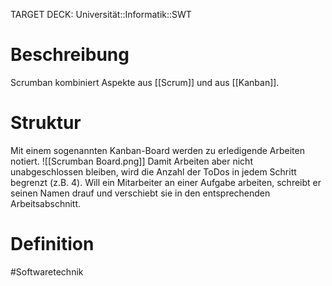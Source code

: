 TARGET DECK: Universität::Informatik::SWT

# Beschreibung
Scrumban kombiniert Aspekte aus [[Scrum]] und aus [[Kanban]].

# Struktur
Mit einem sogenannten Kanban-Board werden zu erledigende Arbeiten notiert.
![[Scrumban Board.png]]
Damit Arbeiten aber nicht unabgeschlossen bleiben, wird die Anzahl der ToDos in jedem Schritt begrenzt (z.B. 4).
Will ein Mitarbeiter an einer Aufgabe arbeiten, schreibt er seinen Namen drauf und verschiebt sie in den entsprechenden Arbeitsabschnitt.



# Definition

#Softwaretechnik 